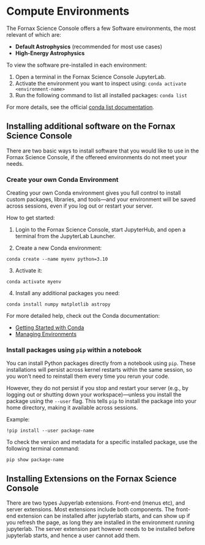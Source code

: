 # Compute Environments

The Fornax Science Console offers a few Software environments, the most relevant of which are:

- **Default Astrophysics** (recommended for most use cases)
- **High-Energy Astrophysics**


To view the software pre-installed in each environment:

1. Open a terminal in the Fornax Science Console JupyterLab.
2. Activate the environment you want to inspect using:
   ```conda activate <environment-name>```
3. Run the following command to list all installed packages:
    ```conda list```


For more details, see the official [conda list documentation](https://docs.conda.io/projects/conda/en/latest/commands/list.html).

## Installing additional software on the Fornax Science Console

There are two basic ways to install software that you would like to use in the Fornax Science Console, if the offereed environments do not meet your needs.

### Create your own Conda Environment

Creating your own Conda environment gives you full control to install custom packages, libraries, and tools—and your environment will be saved across sessions, even if you log out or restart your server.

How to get started:

1. Login to the Fornax Science Console, start JupyterHub, and open a terminal from the JupyterLab Launcher.

2. Create a new Conda environment:

```conda create --name myenv python=3.10```

3. Activate it:

```conda activate myenv```

4. Install any additional packages you need:

```conda install numpy matplotlib astropy```

For more detailed help, check out the Conda documentation:

- [Getting Started with Conda](https://docs.conda.io/projects/conda/en/latest/user-guide/getting-started.html)  
- [Managing Environments](https://docs.conda.io/projects/conda/en/latest/user-guide/tasks/manage-environments.html)

### Install packages using `pip` within a notebook

You can install Python packages directly from a notebook using `pip`. These installations will persist across kernel restarts within the same session, so you won’t need to reinstall them every time you rerun your code.

However, they do not persist if you stop and restart your server (e.g., by logging out or shutting down your workspace)—unless you install the package using the `--user` flag. This tells `pip` to install the package into your home directory, making it available across sessions.

Example:

```!pip install --user package-name```

To check the version and metadata for a specific installed package, use the following terminal command:

```pip show package-name```

## Installing Extensions on the Fornax Science Console

There are two types Jupyerlab extensions. Front-end (menus etc), and server extensions. Most extensions include both components.
The front-end extension can be installed after jupyterlab starts, and can show up if you refresh the page, as long they are installed in the environment running jupyterlab.
The server extension part however needs to be installed before jupyterlab starts, and hence a user cannot add them.
